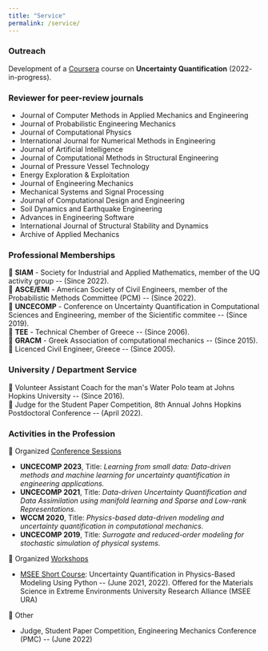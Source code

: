 ```yaml
---
title: "Service"
permalink: /service/
---
```


<h3>Outreach</h3> 
Development of a <a href='https://www.coursera.org/courses?query=johns%20hopkins' target='_blank'>Coursera</a> course on <strong>Uncertainty Quantification</strong> (2022- in-progress).


<h3>Reviewer for peer-review journals</h3> 

* Journal of Computer Methods in Applied Mechanics and Engineering
* Journal of Probabilistic Engineering Mechanics
* Journal of  Computational Physics
* International Journal for Numerical Methods in Engineering
* Journal of Artificial Intelligence
* Journal of Computational Methods in Structural Engineering
* Journal of Pressure Vessel Technology
* Energy Exploration & Exploitation
* Journal of Engineering Mechanics
* Mechanical Systems and Signal Processing
* Journal of Computational Design and Engineering
* Soil Dynamics and Earthquake Engineering
* Advances in Engineering Software
* International Journal of Structural Stability and Dynamics
* Archive of Applied Mechanics


<h3>Professional Memberships</h3> 

:pushpin: <strong>SIAM</strong> - Society for Industrial and Applied Mathematics, member of the UQ activity group -- (Since 2022).<br>
:pushpin: <strong>ASCE/EMI</strong>  - American Society of Civil Engineers, member of the Probabilistic Methods Committee (PCM) -- (Since 2022).<br>
:pushpin: <strong>UNCECOMP</strong>  - Conference on Uncertainty Quantification in Computational Sciences and Engineering, member of the Sicientific commitee -- (Since 2019).<br>
:pushpin: <strong>TEE</strong>  - Technical Chember of Greece -- (Since 2006).<br>
:pushpin: <strong>GRACM</strong>  - Greek Association of computational mechanics -- (Since 2015).<br>
:pushpin: Licenced Civil Engineer, Greece -- (Since 2005).<br>



<h3>University / Department Service</h3> 


:pushpin: Volunteer Assistant Coach for the man's Water Polo team at Johns Hopkins University -- (Since 2016).<br>
:pushpin: Judge for the Student Paper Competition,  8th Annual Johns Hopkins Postdoctoral Conference -- (April 2022).<br>


<h3>Activities in the Profession</h3> 


:pushpin: Organized <u>Conference Sessions</u><br>
* <strong>UNCECOMP 2023</strong>, Title: <em>Learning from small data: Data-driven methods and machine learning for uncertainty quantification in engineering applications.</em>
* <strong>UNCECOMP 2021</strong>, Title: <em>Data-driven Uncertainty Quantification and Data Assimilation using manifold learning and Sparse and Low-rank Representations.</em>
* <strong>WCCM 2020</strong>, Title: <em>Physics-based data-driven modeling and uncertainty quantification in computational mechanics.</em>
* <strong>UNCECOMP 2019</strong>, Title: <em>Surrogate and reduced-order modeling for stochastic simulation of physical systems.</em>

:pushpin: Organized <u>Workshops</u><br>
* <a href='https://github.com/SURGroup/MSEE_UQ_Short_Course' target='_blank'>MSEE Short Course</a>: Uncertainty Quantification in Physics-Based Modeling Using Python -- (June 2021, 2022). Offered for the Materials Science in Extreme Environments University Research Alliance (MSEE URA)<br>

:pushpin: Other<br>
* Judge, Student Paper Competition,  Engineering Mechanics Conference (PMC) -- (June 2022)



